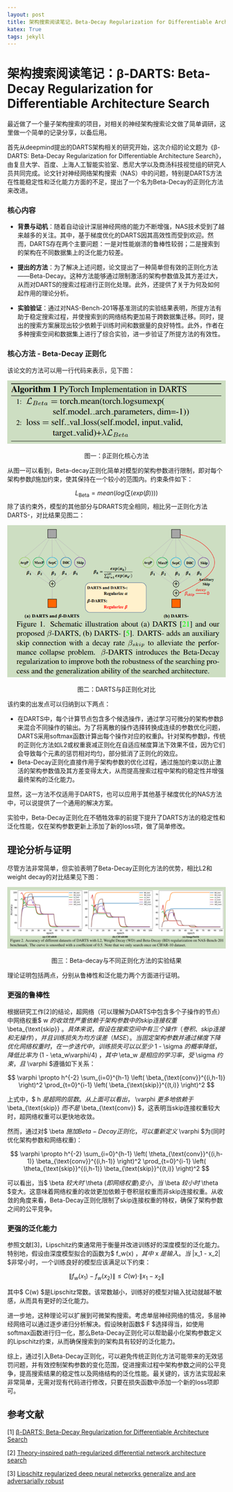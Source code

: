 ```yaml
---
layout: post
title: 架构搜索阅读笔记，Beta-Decay Regularization for Differentiable Architecture Search
katex: True
tags: jekyll 
---
```

# 架构搜索阅读笔记：β-DARTS: Beta-Decay Regularization for Differentiable Architecture Search
最近做了一个量子架构搜索的项目，对相关的神经架构搜索论文做了简单调研，这里做一个简单的记录分享，以备后用。

首先从deepmind提出的DARTS架构相关的研究开始，这次介绍的论文题为《β-DARTS: Beta-Decay Regularization for Differentiable Architecture Search》，由复旦大学、百度、上海人工智能实验室、悉尼大学以及商汤科技视觉组的研究人员共同完成。论文针对神经网络架构搜索（NAS）中的问题，特别是DARTS方法在性能稳定性和泛化能力方面的不足，提出了一个名为Beta-Decay的正则化方法来改进。

### 核心内容
- **背景与动机**：随着自动设计深层神经网络的能力不断增强，NAS技术受到了越来越多的关注。其中，基于梯度优化的DARTS因其高效性而受到欢迎。然而，DARTS存在两个主要问题：一是对性能崩溃的鲁棒性较弱；二是搜索到的架构在不同数据集上的泛化能力较差。
  
- **提出的方法**：为了解决上述问题，论文提出了一种简单但有效的正则化方法——Beta-Decay。这种方法能够通过限制激活的架构参数值及其方差过大，从而对DARTS的搜索过程进行正则化处理。此外，还提供了关于为何及如何起作用的理论分析。

- **实验验证**：通过对NAS-Bench-201等基准测试的实验结果表明，所提方法有助于稳定搜索过程，并使搜索到的网络结构更加易于跨数据集迁移。同时，提出的搜索方案展现出较少依赖于训练时间和数据量的良好特性。此外，作者在多种搜索空间和数据集上进行了综合实验，进一步验证了所提方法的有效性。

### 核心方法 - Beta-Decay 正则化
该论文的方法可以用一行代码来表示，见下图：

![](/images/posts/markdown/image3.png)

<p style="text-align: center;">
图一：β正则化核心方法
</p>

从图一可以看到，Beta-decay正则化简单对模型的架构参数进行限制，即对每个架构参数$\beta$施加约束，使其保持在一个较小的范围内。约束条件如下：

$$
L_{\text{Beta}} = mean(log(\sum(exp(\beta))))
$$
除了该约束外，模型的其他部分与DRARTS完全相同，相比另一正则化方法DARTS-，对比结果见图二：

![](/images/posts/markdown/image2.png)

<p style="text-align: center;">
图二：DARTS与β正则化对比
</p>


该约束的出发点可以归纳到以下两点：

- 在DARTS中，每个计算节点包含多个候选操作，通过学习可微分的架构参数β来混合不同操作的输出。为了将离散的操作选择转换成连续的参数优化问题，DARTS采用softmax函数计算出每个操作对应的权重β。针对架构参数β，传统的正则化方法如L2或权重衰减正则化在自适应梯度算法下效果不佳，因为它们会导致每个元素的惩罚相对均匀，部分抵消了正则化的效应。
- Beta-Decay正则化直接作用于架构参数的优化过程，通过施加约束以防止激活的架构参数值及其方差变得太大，从而提高搜索过程中架构的稳定性并增强最终架构的泛化能力。

显然，这一方法不仅适用于DARTS，也可以应用于其他基于梯度优化的NAS方法中，可以说提供了一个通用的解决方案。

实验中，Beta-Decay正则化在不牺牲效率的前提下提升了DARTS方法的稳定性和泛化性能，仅在架构参数更新上添加了新的loss项，做了简单修改。

## 理论分析与证明
尽管方法非常简单，但实验表明了Beta-Decay正则化方法的优势，相比L2和weight decay的对比结果见下图：

![](/images/posts/markdown/image4.png)

<p style="text-align: center;">
图三：Beta-decay与不同正则化方法的实验结果
</p>
理论证明包括两点，分别从鲁棒性和泛化能力两个方面进行证明。

### 更强的鲁棒性

根据研究工作[2]的结论，超网络（可以理解为DARTS中包含多个子操作的节点）中网络权重$ w $的收敛性严重依赖于架构参数中的skip连接权重$ \beta_{\text{skip}} $。具体来说，假设在搜索空间中有三个操作（卷积、skip连接和无操作），并且训练损失为均方误差（MSE）。当固定架构参数并通过梯度下降优化网络权重时，在一步迭代中，训练损失可以以至少$ 1 - \sigma $的概率降低，降低比率为$ (1 - \eta_w\varphi/4) $，其中$ \eta_w $是相应的学习率，受$ \sigma $约束，且$ \varphi $遵循如下关系：

$$ 
\varphi \propto h^{-2} \sum_{i=0}^{h-1} \left( \beta_{\text{conv}}^{(i,h-1)} \right)^2 \prod_{t=0}^{i-1} \left( \beta_{\text{skip}}^{(t,i)} \right)^2 
$$

上式中，$ h $是超网的层数。从上面可以看出，$ \varphi $更多地依赖于$ \beta_{\text{skip}} $而不是$ \beta_{\text{conv}} $，这表明当skip连接权重较大时，超网络权重可以更快地收敛。

然而，通过对$ \beta $施加Beta-Decay正则化，可以重新定义$ \varphi $为(同时优化架构参数和网络权重)：

$$ 
\varphi \propto h^{-2} \sum_{i=0}^{h-1} \left( \theta_{\text{conv}}^{(i,h-1)} \beta_{\text{conv}}^{(i,h-1)} \right)^2 \prod_{t=0}^{i-1} \left( \theta_{\text{skip}}^{(i,h-1)} \beta_{\text{skip}}^{(t,i)} \right)^2 
$$

可以看出，当$ \beta $较大时$ \theta $(即网络权重)变小，当$ \beta $较小时$ \theta $变大。这意味着网络权重的收敛更加依赖于卷积层权重而非skip连接权重。从收敛的角度来看，Beta-Decay正则化限制了skip连接权重的特权，确保了架构参数之间的公平竞争。

### 更强的泛化能力

参照文献[3]，Lipschitz约束通常用于衡量并改进训练好的深度模型的泛化能力。特别地，假设由深度模型拟合的函数为$ f_w(x) $，其中$ x $是输入。当$ \|x_1 - x_2\| $非常小时，一个训练良好的模型应该满足以下约束：

$$ 
\|f_w(x_1) - f_w(x_2)\| \leq C(w) \cdot \|x_1 - x_2\| 
$$

其中$ C(w) $是Lipschitz常数。该常数越小，训练好的模型对输入扰动就越不敏感，从而具有更好的泛化能力。

进一步地，这种理论可以扩展到可微架构搜索。考虑单层神经网络的情况，多层神经网络可以通过逐步递归分析解决。假设映射函数$ F $选择得当，如使用softmax函数进行归一化，那么Beta-Decay正则化可以帮助最小化架构参数定义的Lipschitz约束，从而确保搜索到的架构具有较好的泛化能力。

综上，通过引入Beta-Decay正则化，可以避免传统正则化方法可能带来的无效惩罚问题，并有效控制架构参数的变化范围，促进搜索过程中架构参数之间的公平竞争，提高搜索结果的稳定性以及网络结构的泛化性能。最关键的，该方法实现起来非常简单，无需对现有代码进行修改，只要在损失函数中添加一个新的loss项即可。

## 参考文献

[1] [β-DARTS: Beta-Decay Regularization for Differentiable Architecture Search](https://ieeexplore.ieee.org/document/9879603)

[2] [Theory-inspired path-regularized differential network architecture search](https://papers.nips.cc/paper_files/paper/2020/file/5e1b18c4c6a6d31695acbae3fd70ecc6-Review.html)

[3] [Lipschitz regularized deep neural networks generalize and are adversarially robust](https://arxiv.org/abs/1808.09540)